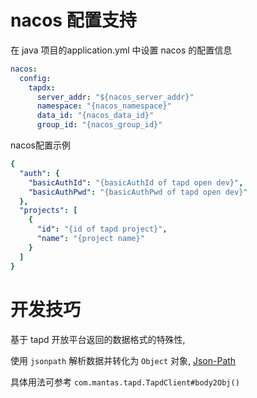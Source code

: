 
# nacos 配置支持

在 java 项目的application.yml 中设置 nacos 的配置信息
```yaml
nacos:
  config:
    tapdx:
      server_addr: "${nacos_server_addr}"
      namespace: "{nacos_namespace}"
      data_id: "{nacos_data_id}"
      group_id: "{nacos_group_id}"
```

nacos配置示例
```yaml
{
  "auth": {
    "basicAuthId": "{basicAuthId of tapd open dev}",
    "basicAuthPwd": "{basicAuthPwd of tapd open dev}"
  },
  "projects": [
    {
      "id": "{id of tapd project}",
      "name": "{project name}"
    }
  ]
}

```

# 开发技巧

基于 tapd 开放平台返回的数据格式的特殊性, 

使用 `jsonpath` 解析数据并转化为 `Object` 对象,
[Json-Path](https://github.com/json-path/JsonPath)

具体用法可参考 `com.mantas.tapd.TapdClient#body2Obj()`